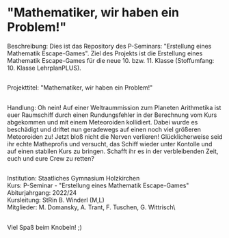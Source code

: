 # "Mathematiker, wir haben ein Problem!"

Beschreibung: Dies ist das Repository des P-Seminars: "Erstellung eines Mathematik Escape-Games".
Ziel des Projekts ist die Erstellung eines Mathematik Escape-Games für die neue 10. bzw. 11. Klasse (Stoffumfang: 10. Klasse LehrplanPLUS).
##
Projekttitel: "Mathematiker, wir haben ein Problem!"
##
Handlung: 
Oh nein! Auf einer Weltraummission zum Planeten Arithmetika ist euer Raumschiff durch einen Rundungsfehler in der Berechnung vom Kurs abgekommen und mit einem Meteoroiden kollidiert.
Dabei wurde es beschädigt und driftet nun geradewegs auf einen noch viel größeren Meteoroiden zu!
Jetzt bloß nicht die Nerven verlieren!
Glücklicherweise seid ihr echte Matheprofis und versucht, das Schiff wieder unter Kontolle und auf einen stabilen Kurs zu bringen.
Schafft ihr es in der verbleibenden Zeit, euch und eure Crew zu retten?
##
Institution: Staatliches Gymnasium Holzkirchen \
Kurs: P-Seminar - "Erstellung eines Mathematik Escape-Games" \
Abiturjahrgang: 2022/24 \
Kursleitung: StRin B. Winderl (M,L) \
Mitglieder: M. Domansky, A. Trant, F. Tuschen, G. Wittrisch\
##
Viel Spaß beim Knobeln! ;)
